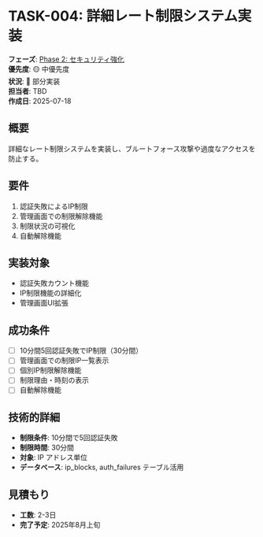 # TASK-004: 詳細レート制限システム実装

**フェーズ**: [Phase 2: セキュリティ強化](../phases/phase2-security.md)  
**優先度**: 🟡 中優先度  
**状況**: 🔄 部分実装  
**担当者**: TBD  
**作成日**: 2025-07-18

## 概要
詳細なレート制限システムを実装し、ブルートフォース攻撃や過度なアクセスを防止する。

## 要件
1. 認証失敗によるIP制限
2. 管理画面での制限解除機能
3. 制限状況の可視化
4. 自動解除機能

## 実装対象
- 認証失敗カウント機能
- IP制限機能の詳細化
- 管理画面UI拡張

## 成功条件
- [ ] 10分間5回認証失敗でIP制限（30分間）
- [ ] 管理画面での制限IP一覧表示
- [ ] 個別IP制限解除機能
- [ ] 制限理由・時刻の表示
- [ ] 自動解除機能

## 技術的詳細
- **制限条件**: 10分間で5回認証失敗
- **制限時間**: 30分間
- **対象**: IP アドレス単位
- **データベース**: ip_blocks, auth_failures テーブル活用

## 見積もり
- **工数**: 2-3日
- **完了予定**: 2025年8月上旬